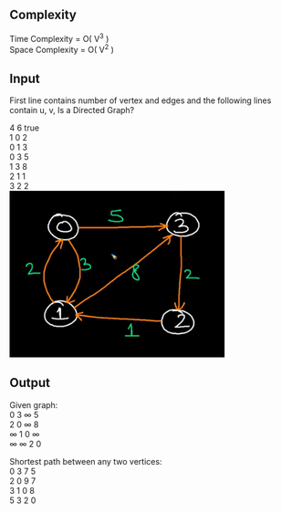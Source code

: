 
## Complexity

Time Complexity = O( V<sup>3</sup> )  
Space Complexity = O( V<sup>2</sup> )

## Input

First line contains number of vertex and edges and the following lines contain u, v, Is a Directed Graph?

4 6 true  
1 0 2  
0 1 3  
0 3 5  
1 3 8  
2 1 1  
3 2 2  
![input](https://github.com/nagulan23/Algorithms/blob/main/Graphs/Cache%20for%20images/Screenshot%202020-12-30%20200554.png)
## Output

Given graph:  
0	3	∞	5   
2	0	∞	8   
∞	1	0	∞  
∞	∞	2	0  
  
Shortest path between any two vertices:   
0	3	7	5  
2	0	9	7  
3	1	0	8  
5	3	2	0  
